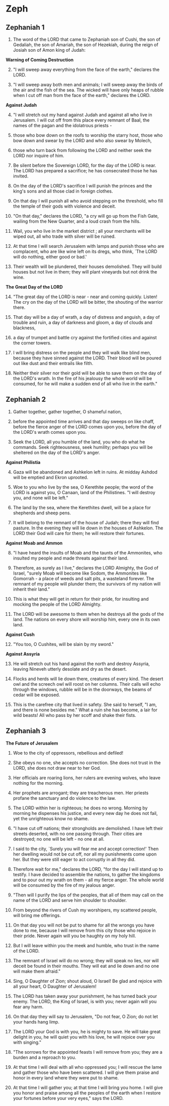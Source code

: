 # Zeph

## Zephaniah 1

1. The word of the LORD that came to Zephaniah son of Cushi, the son of Gedaliah, the son of Amariah, the son of Hezekiah, during the reign of Josiah son of Amon king of Judah:

__Warning of Coming Destruction__

2. "I will sweep away everything from the face of the earth," declares the LORD.

3. "I will sweep away both men and animals; I will sweep away the birds of the air and the fish of the sea. The wicked will have only heaps of rubble when I cut off man from the face of the earth," declares the LORD.

__Against Judah__

4. "I will stretch out my hand against Judah and against all who live in Jerusalem. I will cut off from this place every remnant of Baal, the names of the pagan and the idolatrous priests -

5. those who bow down on the roofs to worship the starry host, those who bow down and swear by the LORD and who also swear by Molech, 

6. those who turn back from following the LORD and neither seek the LORD nor inquire of him.

7. Be silent before the Sovereign LORD, for the day of the LORD is near. The LORD has prepared a sacrifice; he has consecrated those he has invited.

8. On the day of the LORD's sacrifice I will punish the princes and the king's sons and all those clad in foreign clothes.

9. On that day I will punish all who avoid stepping on the threshold, who fill the temple of their gods with violence and deceit.

10. "On that day," declares the LORD, "a cry will go up from the Fish Gate, wailing from the New Quarter, and a loud crash from the hills.

11. Wail, you who live in the market district ; all your merchants will be wiped out, all who trade with silver will be ruined.

12. At that time I will search Jerusalem with lamps and punish those who are complacent, who are like wine left on its dregs, who think, `The LORD will do nothing, either good or bad.'

13. Their wealth will be plundered, their houses demolished. They will build houses but not live in them; they will plant vineyards but not drink the wine.

__The Great Day of the LORD__

14. "The great day of the LORD is near - near and coming quickly. Listen! The cry on the day of the LORD will be bitter, the shouting of the warrior there.

15. That day will be a day of wrath, a day of distress and anguish, a day of trouble and ruin, a day of darkness and gloom, a day of clouds and blackness,

16. a day of trumpet and battle cry against the fortified cities and against the corner towers.

17. I will bring distress on the people and they will walk like blind men, because they have sinned against the LORD. Their blood will be poured out like dust and their entrails like filth.

18. Neither their silver nor their gold will be able to save them on the day of the LORD's wrath. In the fire of his jealousy the whole world will be consumed, for he will make a sudden end of all who live in the earth."

## Zephaniah 2

1. Gather together, gather together, O shameful nation,

2. before the appointed time arrives and that day sweeps on like chaff, before the fierce anger of the LORD comes upon you, before the day of the LORD's wrath comes upon you.

3. Seek the LORD, all you humble of the land, you who do what he commands. Seek righteousness, seek humility; perhaps you will be sheltered on the day of the LORD's anger.

__Against Philistia__

4. Gaza will be abandoned and Ashkelon left in ruins. At midday Ashdod will be emptied and Ekron uprooted.

5. Woe to you who live by the sea, O Kerethite people; the word of the LORD is against you, O Canaan, land of the Philistines. "I will destroy you, and none will be left."

6. The land by the sea, where the Kerethites dwell, will be a place for shepherds and sheep pens.

7. It will belong to the remnant of the house of Judah; there they will find pasture. In the evening they will lie down in the houses of Ashkelon. The LORD their God will care for them; he will restore their fortunes. 

__Against Moab and Ammon__

8. "I have heard the insults of Moab and the taunts of the Ammonites, who insulted my people and made threats against their land.

9. Therefore, as surely as I live," declares the LORD Almighty, the God of Israel, "surely Moab will become like Sodom, the Ammonites like Gomorrah - a place of weeds and salt pits, a wasteland forever. The remnant of my people will plunder them; the survivors of my nation will inherit their land."

10. This is what they will get in return for their pride, for insulting and mocking the people of the LORD Almighty.

11. The LORD will be awesome to them when he destroys all the gods of the land. The nations on every shore will worship him, every one in its own land.

__Against Cush__

12. "You too, O Cushites, will be slain by my sword."

__Against Assyria__

13. He will stretch out his hand against the north and destroy Assyria, leaving Nineveh utterly desolate and dry as the desert.

14. Flocks and herds will lie down there, creatures of every kind. The desert owl and the screech owl will roost on her columns. Their calls will echo through the windows, rubble will be in the doorways, the beams of cedar will be exposed.

15. This is the carefree city that lived in safety. She said to herself, "I am, and there is none besides me." What a ruin she has become, a lair for wild beasts! All who pass by her scoff and shake their fists.

## Zephaniah 3

__The Future of Jerusalem__

1. Woe to the city of oppressors, rebellious and defiled!

2. She obeys no one, she accepts no correction. She does not trust in the LORD, she does not draw near to her God.

3. Her officials are roaring lions, her rulers are evening wolves, who leave nothing for the morning.

4. Her prophets are arrogant; they are treacherous men. Her priests profane the sanctuary and do violence to the law.

5. The LORD within her is righteous; he does no wrong. Morning by morning he dispenses his justice, and every new day he does not fail, yet the unrighteous know no shame.

6. "I have cut off nations; their strongholds are demolished. I have left their streets deserted, with no one passing through. Their cities are destroyed; no one will be left - no one at all.

7. I said to the city, `Surely you will fear me and accept correction!' Then her dwelling would not be cut off, nor all my punishments come upon her. But they were still eager to act corruptly in all they did.

8. Therefore wait for me," declares the LORD, "for the day I will stand up to testify. I have decided to assemble the nations, to gather the kingdoms and to pour out my wrath on them - all my fierce anger. The whole world will be consumed by the fire of my jealous anger.

9. "Then will I purify the lips of the peoples, that all of them may call on the name of the LORD and serve him shoulder to shoulder.

10. From beyond the rivers of Cush my worshipers, my scattered people, will bring me offerings.

11. On that day you will not be put to shame for all the wrongs you have done to me, because I will remove from this city those who rejoice in their pride. Never again will you be haughty on my holy hill.

12. But I will leave within you the meek and humble, who trust in the name of the LORD.

13. The remnant of Israel will do no wrong; they will speak no lies, nor will deceit be found in their mouths. They will eat and lie down and no one will make them afraid."

14. Sing, O Daughter of Zion; shout aloud, O Israel! Be glad and rejoice with all your heart, O Daughter of Jerusalem!

15. The LORD has taken away your punishment, he has turned back your enemy. The LORD, the King of Israel, is with you; never again will you fear any harm.

16. On that day they will say to Jerusalem, "Do not fear, O Zion; do not let your hands hang limp.

17. The LORD your God is with you, he is mighty to save. He will take great delight in you, he will quiet you with his love, he will rejoice over you with singing."

18. "The sorrows for the appointed feasts I will remove from you; they are a burden and a reproach to you. 

19. At that time I will deal with all who oppressed you; I will rescue the lame and gather those who have been scattered. I will give them praise and honor in every land where they were put to shame.

20. At that time I will gather you; at that time I will bring you home. I will give you honor and praise among all the peoples of the earth when I restore your fortunes before your very eyes," says the LORD.

